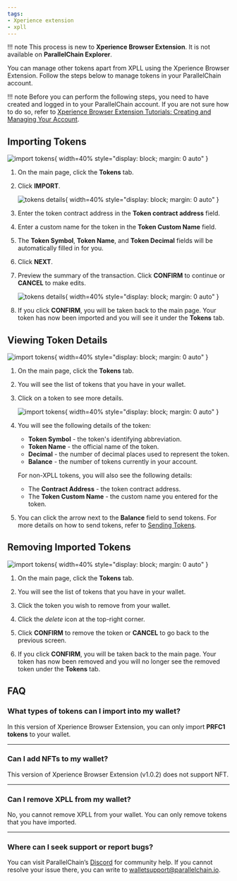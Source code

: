 ```yaml
---
tags:
- Xperience extension
- xpll
---
```


!!! note
    This process is new to **Xperience Browser Extension**. It is not available on **ParallelChain Explorer**. 

You can manage other tokens apart from XPLL using the Xperience Browser Extension. Follow the steps below to manage tokens in your ParallelChain account. 


!!! note
    Before you can perform the following steps, you need to have created and logged in to your ParallelChain account. If you are not sure how to do so, refer to [Xperience Browser Extension Tutorials: Creating and Managing Your Account](./create_account.md). 

## Importing Tokens

![import tokens](../../img/tokens/3_Importing%20Tokens.png){ width=40%  style="display: block; margin: 0 auto" } 

1. On the main page, click the **Tokens** tab.  

2. Click **IMPORT**.  

    ![tokens details](../../img/tokens/4_Address%20&%20Custom%20Name.png){ width=40%  style="display: block; margin: 0 auto" } 

3. Enter the token contract address in the **Token contract address** field.  

4. Enter a custom name for the token in the **Token Custom Name** field. 

5. The **Token Symbol**, **Token Name**, and **Token Decimal** fields will be automatically filled in for you. 

6. Click **NEXT**. 

7. Preview the summary of the transaction. Click **CONFIRM** to continue or **CANCEL** to make edits. 

    ![tokens details](../../img/tokens/5_Preview%20Summary%20of%20Transaction.png){ width=40%  style="display: block; margin: 0 auto" } 
    
8. If you click **CONFIRM**, you will be taken back to the main page. Your token has now been imported and you will see it under the **Tokens** tab.

## Viewing Token Details

![import tokens](../../img/tokens/6.Navigation%20Token%20tab.png){ width=40%  style="display: block; margin: 0 auto" } 

1. On the main page, click the **Tokens** tab.  

2. You will see the list of tokens that you have in your wallet. 

3. Click on a token to see more details. 

    ![import tokens](../../img/tokens/7_View%20Token%20Details.png){ width=40%  style="display: block; margin: 0 auto" } 

4. You will see the following details of the token: 

    - **Token Symbol** - the token's identifying abbreviation. 
    - **Token Name** - the official name of the token. 
    - **Decimal** - the number of decimal places used to represent the token. 
    - **Balance** - the number of tokens currently in your account. 

    For non-XPLL tokens, you will also see the following details: 

    - The **Contract Address** - the token contract address.  
    - The **Token Custom Name** - the custom name you entered for the token. 

5. You can click the arrow next to the **Balance** field to send tokens. For more details on how to send tokens, refer to [Sending Tokens](./create_account.md#sending-tokens). 

## Removing Imported Tokens

![import tokens](../../img/tokens/8_Remove%20Imported%20Token%20(Navi).png){ width=40%  style="display: block; margin: 0 auto" } 

1. On the main page, click the **Tokens** tab.  

2. You will see the list of tokens that you have in your wallet. 

3. Click the token you wish to remove from your wallet.  

4. Click the *delete* icon at the top-right corner.  

5. Click **CONFIRM** to remove the token or **CANCEL** to go back to the previous screen. 

6. If you click **CONFIRM**, you will be taken back to the main page. Your token has now been removed and you will no longer see the removed token under the **Tokens** tab. 

## FAQ

### What types of tokens can I import into my wallet? 
In this version of Xperience Browser Extension, you can only import **PRFC1 tokens** to your wallet. 

---

### Can I add NFTs to my wallet? 
This version of Xperience Browser Extension (v1.0.2) does not support NFT.  

---

### Can I remove XPLL from my wallet? 
No, you cannot remove XPLL from your wallet. You can only remove tokens that you have imported.

---

### Where can I seek support or report bugs? 
You can visit ParallelChain’s [Discord](https://discord.gg/parallelchainofficial) for community help. If you cannot resolve your issue there, you can write to [walletsupport@parallelchain.io](mailto:walletsupport@parallelchain.io). 